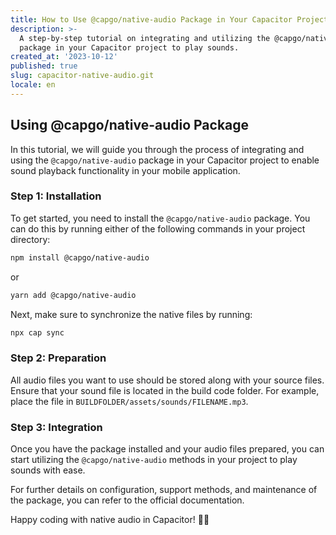 ```yaml
---
title: How to Use @capgo/native-audio Package in Your Capacitor Project
description: >-
  A step-by-step tutorial on integrating and utilizing the @capgo/native-audio
  package in your Capacitor project to play sounds.
created_at: '2023-10-12'
published: true
slug: capacitor-native-audio.git
locale: en
---
```


## Using @capgo/native-audio Package

In this tutorial, we will guide you through the process of integrating and using the `@capgo/native-audio` package in your Capacitor project to enable sound playback functionality in your mobile application.

### Step 1: Installation

To get started, you need to install the `@capgo/native-audio` package. You can do this by running either of the following commands in your project directory:

```bash
npm install @capgo/native-audio
```

or

```bash
yarn add @capgo/native-audio
```

Next, make sure to synchronize the native files by running:

```bash
npx cap sync
```

### Step 2: Preparation

All audio files you want to use should be stored along with your source files. Ensure that your sound file is located in the build code folder. For example, place the file in `BUILDFOLDER/assets/sounds/FILENAME.mp3`. 

### Step 3: Integration

Once you have the package installed and your audio files prepared, you can start utilizing the `@capgo/native-audio` methods in your project to play sounds with ease.

For further details on configuration, support methods, and maintenance of the package, you can refer to the official documentation.

Happy coding with native audio in Capacitor! 🎵📱
